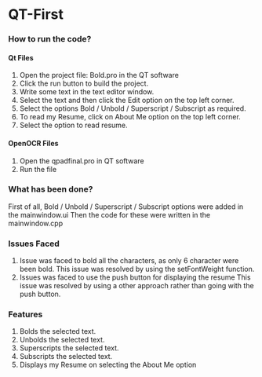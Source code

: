 # QT-First

### How to run the code?

#### Qt Files

1. Open the project file: Bold.pro in the QT software
2. Click the run button to build the project.
3. Write some text in the text editor window.
4. Select the text and then click the Edit option on the top left corner.
5. Select the options Bold / Unbold / Superscript / Subscript as required.
6. To read my Resume, click on About Me option on the top left corner.
7. Select the option to read resume.

#### OpenOCR Files

1. Open the qpadfinal.pro in QT software
2. Run the file

### What has been done?

First of all, Bold / Unbold / Superscript / Subscript options were added in the mainwindow.ui
Then the code for these were written in the mainwindow.cpp

### Issues Faced

1. Issue was faced to bold all the characters, as only 6 character were been bold.
   This issue was resolved by using the setFontWeight function.
2. Issues was faced to use the push button for displaying the resume
   This issue was resolved by using a other approach rather than going with the push button.
   
### Features

1. Bolds the selected text.
2. Unbolds the selected text.
3. Superscripts the selected text.
4. Subscripts the selected text.
5. Displays my Resume on selecting the About Me option
